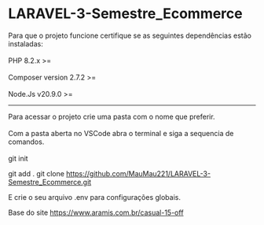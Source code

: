 # LARAVEL-3-Semestre_Ecommerce
Para que o projeto funcione certifique se as seguintes dependências estão instaladas:  <br>  
PHP 8.2.x >=  <br>  
Composer version 2.7.2 >= <br>  
Node.Js v20.9.0 >=  <br>  

-------------------------------------------
Para acessar o projeto crie uma pasta com o nome que preferir. <br>  
Com a pasta aberta no VSCode abra o terminal e siga a sequencia de comandos. <br>  
git init <br>  

git add .
git clone https://github.com/MauMau221/LARAVEL-3-Semestre_Ecommerce.git

E crie o seu arquivo .env para configurações globais.


Base do site https://www.aramis.com.br/casual-15-off
